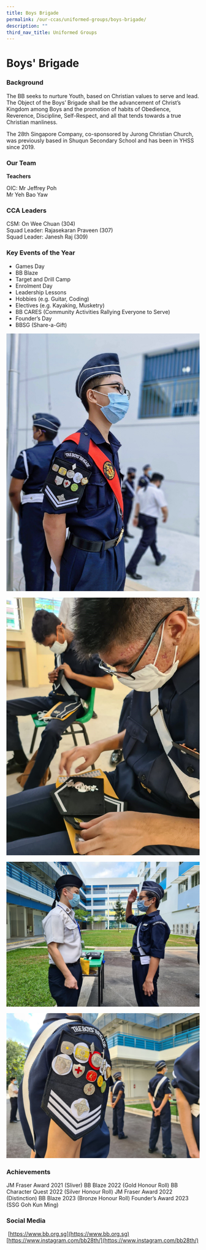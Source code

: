 ```yaml
---
title: Boys Brigade
permalink: /our-ccas/uniformed-groups/boys-brigade/
description: ""
third_nav_title: Uniformed Groups
---
```

# **Boys' Brigade**


### Background

The BB seeks to nurture Youth, based on Christian values to serve and lead. The Object of the Boys’ Brigade shall be the advancement of Christ’s Kingdom among Boys and the promotion of habits of Obedience, Reverence, Discipline, Self-Respect, and all that tends towards a true Christian manliness. 

The 28th Singapore Company, co-sponsored by Jurong Christian Church, was previously based in Shuqun Secondary School and has been in YHSS since 2019.

### Our Team

**Teachers**

OIC: Mr Jeffrey Poh   
Mr Yeh Bao Yaw

### CCA Leaders

CSM: On Wee Chuan (304)  
Squad Leader: Rajasekaran Praveen (307)  
Squad Leader: Janesh Raj (309)  

### Key Events of the Year

* Games Day
* BB Blaze
* Target and Drill Camp
* Enrolment Day
* Leadership Lessons
* Hobbies (e.g. Guitar, Coding)
* Electives (e.g. Kayaking, Musketry)
* BB CARES (Community Activities Rallying Everyone to Serve)
* Founder’s Day
* BBSG (Share-a-Gift)

![](/images/bbbb.jpg)

![](/images/bbbbbb.jpg)

![](/images/brwrw.jpg)

![](/images/brbrbrb.jpg)

### Achievements

JM Fraser Award 2021 (Sliver)
BB Blaze 2022 (Gold Honour Roll)
BB Character Quest 2022 (Silver Honour Roll)
JM Fraser Award 2022 (Distinction)
BB Blaze 2023 (Bronze Honour Roll)
Founder’s Award 2023 (SSG Goh Kun Ming)

### Social Media

 [https://www.bb.org.sg](https://www.bb.org.sg)
[https://www.instagram.com/bb28th/](https://www.instagram.com/bb28th/)